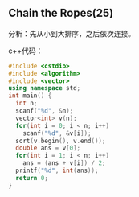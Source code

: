 ## Chain the Ropes(25)

分析：先从小到大排序，之后依次连接。

c++代码：

```c++
#include <cstdio>
#include <algorithm>
#include <vector>
using namespace std;
int main() {
  int n;
  scanf("%d", &n);
  vector<int> v(n);
  for(int i = 0; i < n; i++)
    scanf("%d", &v[i]);
  sort(v.begin(), v.end());
  double ans = v[0];
  for(int i = 1; i < n; i++)
    ans = (ans + v[i]) / 2;
  printf("%d", int(ans));
  return 0;
}
```

